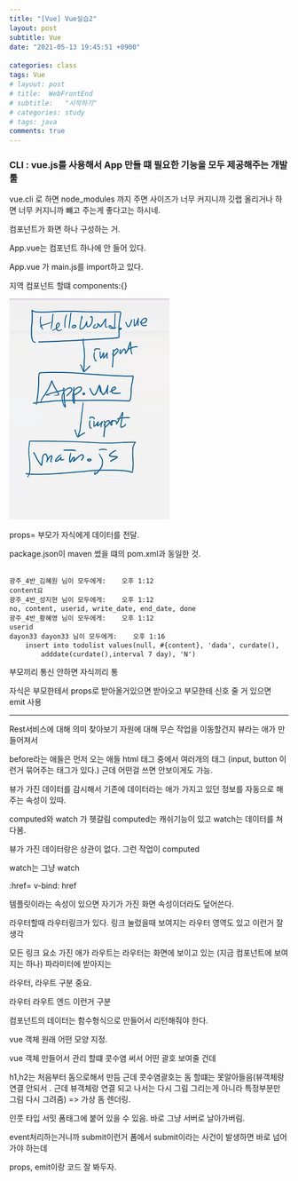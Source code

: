 ```yaml
---
title: "[Vue] Vue실습2"
layout: post
subtitle: Vue
date: "2021-05-13 19:45:51 +0900"

categories: class
tags: Vue
# layout: post
# title:  WebFrontEnd
# subtitle:   "시작하기"
# categories: study
# tags: java
comments: true
---
```


### CLI : vue.js를 사용해서 App 만들 떄 필요한 기능을 모두 제공해주는 개발 툴

vue.cli 로 하면 node_modules 까지 주면 사이즈가 너무 커지니까 깃랩 올리거나 하면 너무 커지니까 뺴고 주는게 좋다고는 하시네.

컴포넌트가 화면 하나 구성하는 거.

App.vue는 컴포넌트 하나에 안 들어 있다.

App.vue 가 main.js를 import하고 있다.

지역 컴포넌트 할떄 components:{}

![20210514_105220](/assets/20210514_105220.png)

props= 부모가 자식에게 데이터를 전달.

package.json이 maven 썼을 떄의 pom.xml과 동일한 것.

```

광주_4반_김혜원 님이 모두에게:    오후 1:12
content요
광주_4반_성지현 님이 모두에게:    오후 1:12
no, content, userid, write_date, end_date, done
광주_4반_황혜영 님이 모두에게:    오후 1:12
userid
dayon33 dayon33 님이 모두에게:    오후 1:16
    insert into todolist values(null, #{content}, 'dada', curdate(),
        adddate(curdate(),interval 7 day), 'N')

```

부모끼리 통신 안하면 자식끼리 통

자식은 부모한테서 props로 받아올거있으면 받아오고 부모한테 신호 줄 거 있으면 emit 사용

---

Rest서비스에 대해 의미 찾아보기
자원에 대해 무슨 작업을 이동할건지
뷰라는 애가 만들어져서

before라는 애들은 먼저 오는 애들
html 태그 중에서 여러개의 태그 (input, button 이런거 묶어주는 태그가 있다.)
근데 어떤걸 쓰면 안보이게도 가능.

뷰가 가진 데이터를 감시해서 기존에 데이터라는 애가 가지고 있던 정보를 자동으로 해주는 속성이 있따.

computed와 watch 가 헷갈림
computed는 캐쉬기능이 있고 watch는 데이터를 쳐다봄.

뷰가 가진 데이터랑은 상관이 없다.
그런 작업이 computed

watch는 그냥 watch

:href=
v-bind: href

템플릿이라는 속성이 있으면 자기가 가진 화면 속성이더라도 덮어쓴다.

라우터할때 라우터링크가 있다.
링크 눌렀을때 보여지는 라우터 영역도 있고 이런거 잘 생각

모든 링크 요소 가진 애가 라우트는
라우터는 화면에 보이고 있는 (지금 컴포넌트에 보여지는 하나)
파라미터에 받아지는

라우터, 라우트 구분 중요.

라우터 라우트 엔드 이런거 구분

컴포넌트의 데이터는 함수형식으로 만들어서 리턴해줘야 한다.

vue 객체
원래 어떤 모양 지정.

vue 객체 만들어서 관리 할떄 콧수염 써서 어떤 괄호 보여줄 건데

h1,h2는 처음부터 돔으로해서 만듬 근데 콧수염괄호는 돔 할떄는 못알아들음(뷰객체랑 연결 안되서 . 근데 뷰객체랑 연결 되고 나서는 다시 그림 그리는게 아니라 특정부분만 그림 다시 그려줌) => 가상 돔 렌더링.

인풋 타입 서밋 폼태그에 붙어 있을 수 있음.
바로 그냥 서버로 날아가버림.

event처리하는거니까 submit이런거
폼에서 submit이라는 사건이 발생하면 바로 넘어가야 하는데

props, emit이랑 코드 잘 봐두자.
